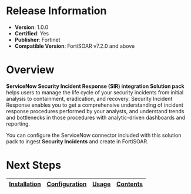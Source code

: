 # Release Information

- **Version**:  1.0.0
- **Certified**: Yes
- **Publisher**: Fortinet
- **Compatible Version**: FortiSOAR v7.2.0 and above

# Overview

**ServiceNow Security Incident Response (SIR) integration Solution pack** helps users to manage the life cycle of your security incidents from initial analysis to containment, eradication, and recovery. Security Incident Response enables you to get a comprehensive understanding of incident response procedures performed by your analysts, and understand trends and bottlenecks in those procedures with analytic-driven dashboards and reporting.

You can configure the ServiceNow connector included with this solution pack to ingest **Security Incidents** and create in FortiSOAR.

# Next Steps 
 
| [Installation](https://github.com/fortinet-fortisoar/solution-pack-gdpr-framework/blob/develop/docs/setup.md#installation) | [Configuration](https://github.com/fortinet-fortisoar/solution-pack-gdpr-framework/blob/develop/docs/setup.md#configuration) | [Usage](https://github.com/fortinet-fortisoar/solution-pack-gdpr-framework/blob/develop/docs/usage.md) | [Contents](https://github.com/fortinet-fortisoar/solution-pack-gdpr-framework/blob/develop/docs/contents.md) |
|--------------------------------------------|----------------------------------------------|------------------------|------------------------------|